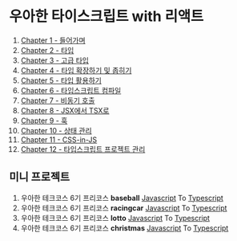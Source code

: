 # 우아한 타이스크립트 with 리액트

1. [Chapter 1 - 들어가며](https://github.com/BangDori/woowa-typescript/labels/Chapter%201)
2. [Chapter 2 - 타입](https://github.com/BangDori/woowa-typescript/labels/Chapter%202)
3. [Chapter 3 - 고급 타입](https://github.com/BangDori/woowa-typescript/labels/Chapter%203)
4. [Chapter 4 - 타입 확장하기 및 좁히기](https://github.com/BangDori/woowa-typescript/labels/Chapter%204)
5. [Chapter 5 - 타입 활용하기](https://github.com/BangDori/woowa-typescript/labels/Chapter%205)
6. [Chapter 6 - 타입스크립트 컴파일](https://github.com/BangDori/woowa-typescript/labels/Chapter%206)
7. [Chapter 7 - 비동기 호출](https://github.com/BangDori/woowa-typescript/labels/Chapter%207)
8. [Chapter 8 - JSX에서 TSX로](https://github.com/BangDori/woowa-typescript/labels/Chapter%208)
9. [Chapter 9 - 훅](https://github.com/BangDori/woowa-typescript/labels/Chapter%209)
10. [Chapter 10 - 상태 관리](https://github.com/BangDori/woowa-typescript/labels/Chapter%2010)
11. [Chapter 11 - CSS-in-JS](https://github.com/BangDori/woowa-typescript/labels/Chapter%2011)
12. [Chapter 12 - 타입스크립트 프로젝트 관리](https://github.com/BangDori/woowa-typescript/labels/Chapter%2012)

## 미니 프로젝트

1. 우아한 테크코스 6기 프리코스 **baseball** [Javascript](https://github.com/BangDori/javascript-baseball-6/tree/BangDori) To [Typescript](https://github.com/BangDori/woowa-typescript/tree/main/typescript-baseball)
2. 우아한 테크코스 6기 프리코스 **racingcar** [Javascript](https://github.com/BangDori/javascript-racingcar-6/tree/BangDori) To [Typescript](https://github.com/BangDori/woowa-typescript/tree/main/typescript-racingcar)
3. 우아한 테크코스 6기 프리코스 **lotto** [Javascript](https://github.com/BangDori/javascript-lotto-6/tree/BangDori) To [Typescript](https://github.com/BangDori/woowa-typescript/tree/main/typescript-lotto)
4. 우아한 테크코스 6기 프리코스 **christmas** [Javascript](https://github.com/BangDori/javascript-christmas-6-BangDori) To [Typescript](https://github.com/BangDori/woowa-typescript/tree/main/typescript-christmas)

